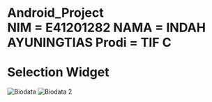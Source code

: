 # Android_Project <br>NIM = E41201282 NAMA = INDAH AYUNINGTIAS Prodi = TIF C <br><br> Selection Widget
![Biodata](https://user-images.githubusercontent.com/80672080/136055024-3b3840e8-7b7d-41fc-8216-4aae3a9c5b51.PNG)
![Biodata 2](https://user-images.githubusercontent.com/80672080/136055056-871f7773-b517-40e1-b0da-24934e52bb3c.PNG)

